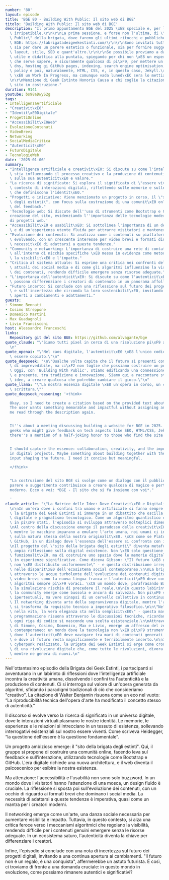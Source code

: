```yaml
---
number: '80'
layout: episode
title: 'BGE 80 - Building With Public: Il sito web di BGE'
titolo: 'Building With Public: Il sito web di BGE'
description: "Il primo appuntamento BGE del 2025 \xE8 speciale e, per la sua natura,\
  \ irripetibile.\r\n\r\nLa prima sessione, e forse non l'ultima, di \"Building With\
  \ Public\" della brigata, dove faremo gli ultimi ritocchi e pubblicheremo il sito\
  \ BGE: https://labrigatadeigeekestinti.com/\r\n\r\nSono invitati tutti i geek estinti,\
  \ sia per dare un parere estetico o funzionale, sia per fornire suggerimenti su\
  \ layout, stile, SEO e quant'altro.\r\n\r\nSe possibile proviamo a dare una connotazione\
  \ utile e didattica alla puntata, spiegando per chi non \xE8 un esperto, quello\
  \ che serve sapere, e sicuramente qualcosa di pi\xF9, per mettere un sito online:\
  \ dns, hosting gi GitHub pages, indexing, search engine optimisation, cookie e privacy\
  \ policy e poi, naturalmente, HTML, CSS, e, in questo caso, Jekyll.\r\n\r\nIl sito\
  \ \xE8 un Work In Progress, ma comunque vada luned\xEC sera lo mettiamo online.\r\
  \n\r\nMenzione di Geek Estinto Honoris Causa a chi coglie la citazione dell'attuale\
  \ sito in costruzione."
duration: 9141
youtube: bs98aDwyS2g
tags:
- IntelligenzaArtificiale
- "Creativit\xE0"
- "Identit\xE0Digitale"
- ProgettiOnline
- "Accessibilit\xE0Web"
- EvoluzioneContenuti
- VideoBrevi
- Networking
- SocialMediaCritica
- "Autenticit\xE0"
- FuturoDigitale
- TecnologieWeb
date: '2025-01-06'
summary:
- "Intelligenza artificiale e creativit\xE0: Si discute su come l'intelligenza artificiale\
  \ stia influenzando il processo creativo e la produzione di contenuti, ponendo interrogativi\
  \ sulla sua autenticit\xE0 e valore."
- "La ricerca di significato: Si esplora il significato di \"essere viventi\" in un\
  \ contesto di interazioni digitali, riflettendo sulle memorie e sulle esperienze\
  \ che definiscono l'identit\xE0."
- "Progetti e iniziative: Viene menzionato un progetto in corso, il \"sito della brigata\
  \ degli estinti\", con focus sulla costruzione di una comunit\xE0 online e sull'importanza\
  \ del feedback."
- 'Tecnologie web: Si discute dell''uso di strumenti come Bootstrap e GitHub per la
  creazione del sito, evidenziando l''importanza delle tecnologie moderne nella realizzazione
  di progetti web.'
- "Accessibilit\xE0 e usabilit\xE0: Si sottolinea l'importanza di un design accessibile\
  \ e di un'esperienza utente fluida per attrarre visitatori e mantenere l'interesse."
- "Evoluzione dei contenuti: Si analizza come i contenuti su piattaforme social stiano\
  \ evolvendo, con un crescente interesse per video brevi e formati dinamici, e la\
  \ necessit\xE0 di adattarsi a queste tendenze."
- "Community e networking: L'importanza di costruire una rete di contatti e collaborazioni\
  \ all'interno di nicchie specifiche \xE8 messa in evidenza come metodo per aumentare\
  \ la visibilit\xE0 e l'impatto."
- "Critica al sistema attuale: Si esprime una critica nei confronti delle dinamiche\
  \ attuali dei social media e di come gli algoritmi influenzino la visibilit\xE0\
  \ dei contenuti, rendendo difficile emergere senza risorse adeguate."
- "L'importanza dell'autenticit\xE0: Si discute su come l'autenticit\xE0 e la personalit\xE0\
  \ possono differenziare i creatori di contenuto in un panorama affollato e competitivo."
- "Futuro incerto: Si conclude con una riflessione sul futuro dei progetti digitali\
  \ e sull'incertezza che circonda la loro sostenibilit\xE0, invitando a rimanere\
  \ aperti a cambiamenti e adattamenti."
guests:
- Simone Bennati
- Cosimo Streppone
- Domenico Martini
- Max Guadagnoli
- Livio Francisconi
host: Alessandro Franceschi
links:
  Repository git del sito BGE: https://github.com/alvagante/bge
quote_claude: "\"Siamo tutti pixel in cerca di una risoluzione pi\xF9 alta dell'esistenza\"\
  \n"
quote_openai: "\"Nel caos digitale, l'autenticit\xE0 \xE8 l'unico codice che non pu\xF2\
  \ essere copiato.\"\n"
quote_deepseek: "\n\"Qualche volta capita che il futuro si presenti come qualcosa\
  \ di imprevedibile, ma ci\xF2 non toglie che possiamo costruire un ponte per raggiungerlo.\
  \ Oggi, con 'Building With Public', stiamo edificando una connessione tra passato\
  \ e presente, tra tradizione e innovazione. Siamo qui a raccontare storie, a scambiare\
  \ idee, a creare qualcosa che potrebbe cambiare il gioco.\"\n"
quote_llama: "\"La nostra essenza digitale \xE8 un'opera in corso, un codice in continua\
  \ scrittura.\""
quote_deepseek_reasoning: '<think>

  Okay, so I need to create a citation based on the provided text about the BGE project.
  The user wants something memorable and impactful without assigning an author. Let
  me read through the description again.


  It''s about a meeting discussing building a website for BGE in 2025. They''re inviting
  geeks who might give feedback on tech aspects like SEO, HTML/CSS, Jekyll, etc. Also,
  there''s a mention of a half-joking honor to those who find the site''s URL memorable.


  I should capture the essence: collaboration, creativity, and the importance of community
  in digital projects. Maybe something about building together with the public''s
  input shaping the future. I need it concise but meaningful.

  </think>


  "La costruzione del sito BGE si svolge come un dialogo con il pubblico, dove ogni
  parere e suggerimento contribuisce a creare qualcosa di magico e pertinentemente
  moderno. Ecco a voi: *BGE - Il sito che si fa insieme con voi*."

  '
claude_article: "\"La Matrice delle Idee: Dove Creativit\xE0 e Digitalit\xE0 Convergono\"\
  \n\nIn un'era dove i confini tra umano e artificiale si fanno sempre pi\xF9 sfumati,\
  \ la Brigata dei Geek Estinti si immerge in un dibattito che oscilla tra filosofia\
  \ digitale e pragmatismo tecnologico. Come un algoritmo quantistico che esiste simultaneamente\
  \ in pi\xF9 stati, l'episodio si sviluppa attraverso molteplici dimensioni concettuali.\n\
  \nAl centro della discussione emerge il paradosso della creativit\xE0 nell'era dell'AI:\
  \ mentre le macchine imparano a emulare l'arte umana, noi umani ci interroghiamo\
  \ sulla natura stessa della nostra originalit\xE0. \xC8 come se Platone incontrasse\
  \ GitHub, in un dialogo dove l'essenza dell'essere si confronta con il codice Bootstrap.\n\
  \nIl progetto del \"sito della brigata degli estinti\" diventa metafora di una pi\xF9\
  \ ampia riflessione sulla digital existence. Non \xE8 solo questione di implementare\
  \ funzionalit\xE0, ma di costruire uno spazio dove le memorie digitali possano cristallizzarsi\
  \ in esperienze significative. Come diceva Gibson: \"Il futuro \xE8 gi\xE0 qui,\
  \ non \xE8 distribuito uniformemente\" - e questa distribuzione irregolare si manifesta\
  \ nelle disparit\xE0 dell'ecosistema social contemporaneo.\n\nLa brigata naviga\
  \ attraverso le acque turbolente dell'evoluzione dei contenuti digitali, dove i\
  \ video brevi sono la nuova lingua franca e l'autenticit\xE0 deve combattere contro\
  \ algoritmi sempre pi\xF9 voraci. \xC8 un mondo dove, parafrasando Baudrillard,\
  \ la simulazione rischia di precedere il reale.\n\nIn questo labirinto digitale,\
  \ la community emerge come bussola e ancora di salvezza. Non pi\xF9 semplici collegamenti\
  \ ipertestuali, ma vere sinapsi di un cervello collettivo in continua evoluzione.\
  \ Il networking diventa arte della sopravvivenza digitale, mentre l'accessibilit\xE0\
  \ si trasforma da requisito tecnico a imperativo filosofico.\n\n\"Nel codice, come\
  \ nella vita, la vera eleganza sta nella semplicit\xE0\" - questa massima zen della\
  \ programmazione risuona attraverso le discussioni tecniche, ricordandoci che dietro\
  \ ogni riga di codice si nasconde una scelta esistenziale.\n\nAttraverso le voci\
  \ di Simone, Cosimo, Domenico, Max e Livio, emerge un affresco del zeitgeist digitale\
  \ contemporaneo: un mondo dove la tecnologia non \xE8 pi\xF9 strumento ma ambiente,\
  \ dove l'autenticit\xE0 deve navigare tra mari di contenuti generati artificialmente,\
  \ e dove il futuro resta magnificamente e terribilmente incerto.\n\nIn questo scenario\
  \ cyberpunk realizzato, la Brigata dei Geek Estinti si erge come cronista e interprete\
  \ di una rivoluzione digitale che, come tutte le rivoluzioni, divora i suoi figli\
  \ mentre ne genera di nuovi.\n"
---
```

Nell'ottantesimo episodio della Brigata dei Geek Estinti, i partecipanti si avventurano in un labirinto di riflessioni dove l'intelligenza artificiale incontra la creatività umana, dissolvendo i confini tra l'autenticità e la produzione di contenuti. Ci si interroga sul valore di un'opera generata da algoritmi, sfidando i paradigmi tradizionali di ciò che consideriamo "creativo". La citazione di Walter Benjamin risuona come un eco nel vuoto: “La riproducibilità tecnica dell'opera d'arte ha modificato il concetto stesso di autenticità.”

Il discorso si evolve verso la ricerca di significato in un universo digitale, dove le interazioni virtuali plasmano le nostre identità. Le memorie, le esperienze e le relazioni si intrecciano in un tessuto di esistenza, sollevando interrogativi esistenziali sul nostro essere viventi. Come scriveva Heidegger, “la questione dell'essere è la questione fondamentale”.

Un progetto ambizioso emerge: il "sito della brigata degli estinti". Qui, il gruppo si propone di costruire una comunità online, facendo leva sul feedback e sull'interazione, utilizzando tecnologie come Bootstrap e GitHub. L'era digitale richiede una nuova architettura, e il web diventa il palcoscenico per esibire la nostra esistenza.

Ma attenzione: l'accessibilità e l'usabilità non sono solo buzzword. In un mondo dove i visitatori hanno l'attenzione di una mosca, un design fluido è cruciale. La riflessione si sposta poi sull'evoluzione dei contenuti, con un occhio di riguardo ai formati brevi che dominano i social media. La necessità di adattarsi a queste tendenze è imperativa, quasi come un mantra per i creatori moderni.

Il networking emerge come un'arte, una danza sociale necessaria per aumentare visibilità e impatto. Tuttavia, in questo contesto, si alza una critica feroce verso i meccanismi algoritmici che regolano la visibilità, rendendo difficile per i contenuti genuini emergere senza le risorse adeguate. In un ecosistema saturo, l'autenticità diventa la chiave per differenziare i creatori.

Infine, l'episodio si conclude con una nota di incertezza sul futuro dei progetti digitali, invitando a una continua apertura ai cambiamenti. "Il futuro non è un regalo, è una conquista", affermerebbe un astuto futurista. E così, ci troviamo di fronte a una domanda cruciale: in questo mondo in evoluzione, come possiamo rimanere autentici e significativi?
